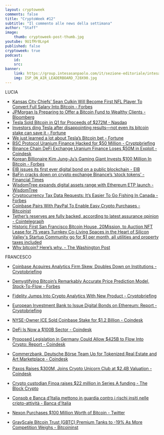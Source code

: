 ```yaml
---
layout: cryptoweek
comments: false
title: "CryptoWeek #12"
subtitle: "Il commento alle news della settimana" 
author: "Staff"
image:
    thumb: cryptoweek-post-thumb.jpg
youtube: 9U1fMr0Lnp4
published: false
cryptoweek: true
podcast:
    id: 
    src: 
banner:
    link: https://group.intesasanpaolo.com/it/sezione-editoriale/intesa-sanpaolo-on-air?utm_campaign=GoldInstitute&utm_source=GoldInstitute&utm_medium=Banner_CPM&utm_content=DisplayAwareness&utm_term=GoldInstitute_Banner_CPM_GoldInstitute_
    img: ISP_ON_AIR_LEADERBOARD_728X90.jpg
---
```


LUCIA

- [Kansas City Chiefs’ Sean Culkin Will Become First NFL Player To Convert Full Salary Into Bitcoin - Forbes](https://www.forbes.com/sites/nicholasreimann/2021/04/26/kansas-city-chiefs-sean-culkin-will-become-first-nfl-player-to-convert-full-salary-into-bitcoin/)
- [JPMorgan Is Preparing to Offer a Bitcoin Fund to Wealthy Clients - Bloomberg](https://www.bloomberg.com/news/articles/2021-04-26/jpmorgan-is-preparing-to-offer-a-bitcoin-fund-to-wealthy-clients)
- [Tesla Sold Bitcoin in Q1 for Proceeds of $272M - Nasdaq](https://www.nasdaq.com/articles/tesla-sold-bitcoin-in-q1-for-proceeds-of-%24272m-2021-04-26)
- [Investors ding Tesla after disappointing results—not even its bitcoin stake can save it - Fortune](https://fortune.com/2021/04/27/investors-ding-tesla-after-disappointing-results-not-even-its-bitcoin-stake-can-save-it/)
- [We just learned a lot about Tesla’s Bitcoin bet - Fortune](https://fortune.com/2021/04/27/tesla-tsla-bitcoin-btc-bet-how-much-has-it-made-elon-musk-profits/)
- [BSC Protocol Uranium Finance Hacked for $50 Million - Cryptpbriefing](https://cryptobriefing.com/bsc-protocol-uranium-finance-hacked-50-million/)
- [Binance Chain DeFi Exchange Uranium Finance Loses $50M in Exploit - Coindesk](https://www.coindesk.com/binance-smart-chain-defi-exchange-uranium-finance-exploit)
- [Korean Billionaire Kim Jung-Ju’s Gaming Giant Invests $100 Million In Bitcoin - Forbes](https://www.forbes.com/sites/jonathanburgos/2021/04/28/korean-billionaire-kim-jung-jus-gaming-giant-invests-100-million-in-bitcoin/?sh=460f48c76a2d)
- [EIB issues its first ever digital bond on a public blockchain - EIB](https://www.eib.org/en/press/all/2021-141-european-investment-bank-eib-issues-its-first-ever-digital-bond-on-a-public-blockchain)
- [BaFin cracks down on crypto exchange Binance’s ‘stock tokens’ - Financial Times](https://www.ft.com/content/f52826e7-b2e7-4619-800e-782bf3f7da55)
- [WisdomTree expands digital assets range with Ethereum ETP launch - WisdomTree](https://www.wisdomtree.eu/en-gb/press-room/tabs/latest-news/wisdomtree-expands-digital-assets-range-with-ethereum-etp-launch)
- [Cryptocurrency Tax Data Requests: It’s Easier To Go Fishing In Canada - Forbes](https://www.forbes.com/sites/taxnotes/2021/04/29/cryptocurrency-tax-data-requests-its-easier-to-go-fishing-in-canada/?sh=3a63b70c2fd5)
- [Coinbase Pairs With PayPal To Enable Easy Crypto Purchases - Bitcoinist](https://bitcoinist.com/coinbase-pairs-with-paypal-to-enable-easy-crypto-purchases/)
- [Tether’s reserves are fully backed, according to latest assurance opinion - Cointelegraph](https://cointelegraph.com/news/tether-s-reserves-are-fully-backed-according-to-latest-assurance-opinion)
- [Historic First San Francisco Bitcoin House, 20Mission, to Auction NFT Lease for 75 years Turnkey Co-Living Spaces in the Heart of Silicon Valley's Startup Community go for $1 per month, all utilities and property taxes included](https://financialpost.com/globe-newswire/historic-first-san-francisco-bitcoin-house-20mission-to-auction-nft-lease-for-75-years-turnkey-co-living-spaces-in-the-heart-of-silicon-valleys-startup-community-go-for-1-per-month-all-utilitie)
- [Why bitcoin? Here’s why. - The Washington Post](https://www.washingtonpost.com/opinions/letters-to-the-editor/why-bitcoin-heres-why/2021/04/25/a5c2de22-a207-11eb-b314-2e993bd83e31_story.html)

FRANCESCO

- [Coinbase Acquires Analytics Firm Skew, Doubles Down on Institutions - Cryptobriefing](https://cryptobriefing.com/coinbase-acquires-analytics-firm-skew-doubles-down-institutions/)
- [Demystifying Bitcoin’s Remarkably Accurate Price Prediction Model, Stock-To-Flow - Forbes](https://www.forbes.com/sites/stevenehrlich/2021/04/29/demystifying-bitcoins-remarkably-accurate-price-prediction-model-stock-to-flow/)
- [Fidelity Jumps Into Crypto Analytics With New Product - Cryptobriefing](https://cryptobriefing.com/fidelity-jumps-crypto-analytics-new-product/)
- [European Investment Bank to Issue Digital Bonds on Ethereum: Report - Cryptobriefing](https://cryptobriefing.com/european-investment-bank-issue-digital-bonds-ethereum-report/)
- [NYSE-Owner ICE Sold Coinbase Stake for $1.2 Billion - Coindesk](https://www.coindesk.com/nyse-owner-ice-sold-coinbase-stake-for-1-2-billion)
- [DeFi Is Now a $100B Sector - Coindesk](https://www.coindesk.com/defi-100-billion-dolla)
- [Proposed Legislation in Germany Could Allow $425B to Flow Into Crypto: Report - Coindesk](https://www.coindesk.com/proposed-legislation-in-germany-could-allow-425b-to-flow-into-crypto-report)
- [Commerzbank, Deutsche Börse Team Up for Tokenized Real Estate and Art Marketplace - Coindesk](https://www.coindesk.com/commerzbank-deutsche-borse-tokenized-real-estate-art-marketplace)
- [Paxos Raises $300M, Joins Crypto Unicorn Club at $2.4B Valuation - Coindesk](https://www.coindesk.com/paxos-raises-300m-joins-crypto-unicorn-club-at-2-4b-valuation)



- [Crypto custodian Finoa raises $22 million in Series A funding - The Block Crypto](https://www.theblockcrypto.com/linked/103236/crypto-custodian-finoa-raises-22-million-series-a-funding)
- [Consob e Banca d’Italia mettono in guardia contro i rischi insiti nelle cripto-attività - Banca d'Italia](https://www.bancaditalia.it/media/comunicati/documenti/2021-01/CS_Congiunto_BI_CONSOB_cryptoasset.pdf)
- [Nexon Purchases $100 Million Worth of Bitcoin - Twitter](https://twitter.com/DocumentingBTC/status/1387385096819326979/photo/1)

- [GrayScale Bitcoin Trust (GBTC) Premium Tanks to -19% As More Competition Weighs - Bitcoininst](https://bitcoinist.com/grayscale-bitcoin-trust-gbtc-premium-tanks-to-19-as-more-competition-weighs-in/)